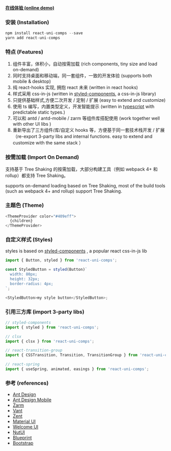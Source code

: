 #### [在线体验 (online demo)](https://leonwgc.github.io/react-uni-comps/base)

### 安装 (Installation) 

```js
npm install react-uni-comps --save
yarn add react-uni-comps
```

### 特点 (Features)

1. 组件丰富，体积小，自动按需加载 (rich components, tiny size and load on-demand)
2. 同时支持桌面和移动端，同一套组件，一致的开发体验 (supports both mobile & desktop)
3. 纯 react-hooks 实现, 拥抱 react 未来 (written in react hooks)
4. 样式采用 css-in-js (written in [styled-components](https://styled-components.com/), a css-in-js library)
5. 只提供基础样式,方便二次开发 / 定制 / 扩展 (easy to extend and customize)
6. 使用 ts 编写，内置类型定义，开发智能提示 (written in [typescript](https://www.typescriptlang.org/) with predictable static types.)
7. 可以和 antd / antd-mobile / zarm 等组件库搭配使用 (work together well with other UI libs )
8. 重新导出了三方组件/库/自定义 hooks 等，方便基于同一套技术栈开发 / 扩展 （re-export 3-party libs and internal functions. easy to extend and customize with the same stack ）

### 按需加载 (Import On Demand)

支持基于 Tree Shaking 的按需加载，大部分构建工具（例如 webpack 4+ 和 rollup）都支持 Tree Shaking。

supports on-demand loading based on Tree Shaking, most of the build tools (such as webpack 4+ and rollup) support Tree Shaking.


### 主题色 (Theme)

```js
<ThemeProvider color="#409eff">
  {children}
</ThemeProvider>
```

### 自定义样式 (Styles)
styles is based on [styled-components](https://styled-components.com/) , a popular react css-in-js  lib

```js
import { Button, styled } from 'react-uni-comps';

const StyledButton = styled(Button)`
  width: 80px;
  height: 32px;
  border-radius: 4px;
`;

<StyledButton>my style button</StyledButton>;
```

### 引用三方库 (import 3-party libs)

```js
// styled-components
import { styled } from 'react-uni-comps';

// clsx
import { clsx } from 'react-uni-comps';

// react-transition-group
import { CSSTransition, Transition, TransitionGroup } from 'react-uni-comps';

// react-spring
import { useSpring, animated, easings } from 'react-uni-comps';
```

### 参考 (references)

- [Ant Design](https://ant.design/)
- [Ant Design Mobile](https://next.mobile.ant.design/)
- [Zarm](https://zarm.gitee.io/)
- [Vant](https://vant-contrib.gitee.io/vant/#/zh-CN/home)
- [Zent](https://youzan.github.io/zent/zh/guides/install)
- [Material UI](https://material-ui.com/zh/)
- [Welcome UI](https://www.welcome-ui.com/)
- [NutUI](https://nutui.jd.com/3x/#/)
- [Blueprint](https://blueprintjs.com/)
- [Bootstrap](https://getbootstrap.com/)
